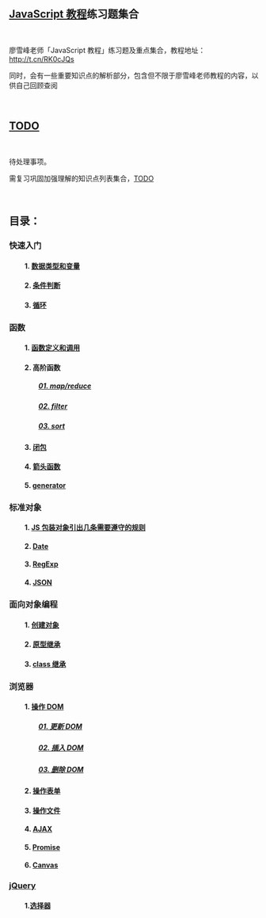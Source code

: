 ## [JavaScript 教程](http://t.cn/RK0cJQs)练习题集合

<br>

廖雪峰老师「JavaScript 教程」练习题及重点集合，教程地址：http://t.cn/RK0cJQs

同时，会有一些重要知识点的解析部分，包含但不限于廖雪峰老师教程的内容，以供自己回顾查阅

<br>

## [TODO](https://github.com/china-kook/Liao_JS_practice-set/blob/master/TODO.md)
<br>

待处理事项。

需复习巩固加强理解的知识点列表集合，[TODO](https://github.com/china-kook/Liao_JS_practice-set/blob/master/TODO.md)

<br>

## 目录：

### 快速入门

#### &emsp;&emsp; 1. [数据类型和变量](https://github.com/china-kook/Liao_JS_practice-set/blob/master/%E5%BF%AB%E9%80%9F%E5%85%A5%E9%97%A8/%E6%95%B0%E6%8D%AE%E7%B1%BB%E5%9E%8B%E5%92%8C%E5%8F%98%E9%87%8F.md)

#### &emsp;&emsp; 2. [条件判断](https://github.com/china-kook/Liao_JS_practice-set/blob/master/%E5%BF%AB%E9%80%9F%E5%85%A5%E9%97%A8/%E6%9D%A1%E4%BB%B6%E5%88%A4%E6%96%AD.md)

#### &emsp;&emsp; 3. [循环](https://github.com/china-kook/Liao_JS_practice-set/blob/master/%E5%BF%AB%E9%80%9F%E5%85%A5%E9%97%A8/%E5%BE%AA%E7%8E%AF.md)

### 函数

#### &emsp;&emsp; 1. [函数定义和调用](https://github.com/china-kook/Liao_JS_practice-set/blob/master/%E5%87%BD%E6%95%B0/%E5%87%BD%E6%95%B0%E5%AE%9A%E4%B9%89%E5%92%8C%E8%B0%83%E7%94%A8.md)

#### &emsp;&emsp; 2. 高阶函数 
##### &emsp;&emsp;&emsp;&emsp; [01. map/reduce](https://github.com/china-kook/Liao_JS_practice-set/blob/master/%E5%87%BD%E6%95%B0/%E9%AB%98%E9%98%B6%E5%87%BD%E6%95%B0/map%E3%80%81reduce.md)
##### &emsp;&emsp;&emsp;&emsp; [02. filter](https://github.com/china-kook/Liao_JS_practice-set/blob/master/%E5%87%BD%E6%95%B0/%E9%AB%98%E9%98%B6%E5%87%BD%E6%95%B0/filter.md)
##### &emsp;&emsp;&emsp;&emsp; [03. sort](https://github.com/china-kook/Liao_JS_practice-set/blob/master/%E5%87%BD%E6%95%B0/%E9%AB%98%E9%98%B6%E5%87%BD%E6%95%B0/sort.md)

#### &emsp;&emsp; 3. [闭包](https://github.com/china-kook/Liao_JS_practice-set/blob/master/%E5%87%BD%E6%95%B0/%E9%97%AD%E5%8C%85.md)

#### &emsp;&emsp; 4. [箭头函数](https://github.com/china-kook/Liao_JS_practice-set/blob/master/%E5%87%BD%E6%95%B0/%E7%AE%AD%E5%A4%B4%E5%87%BD%E6%95%B0.md)

#### &emsp;&emsp; 5. [generator](https://github.com/china-kook/Liao_JS_practice-set/blob/master/%E5%87%BD%E6%95%B0/generator(%E7%94%9F%E6%88%90%E5%99%A8).md)

### 标准对象

#### &emsp;&emsp; 1. [JS 包装对象引出几条需要遵守的规则](https://github.com/china-kook/Liao_JS_practice-set/blob/master/%E6%A0%87%E5%87%86%E5%AF%B9%E8%B1%A1/JS%20%E5%8C%85%E8%A3%85%E5%AF%B9%E8%B1%A1%E5%BC%95%E5%87%BA%E5%87%A0%E6%9D%A1%E9%9C%80%E8%A6%81%E9%81%B5%E5%AE%88%E7%9A%84%E8%A7%84%E5%88%99.md)

#### &emsp;&emsp; 2. [Date](https://github.com/china-kook/Liao_JS_practice-set/blob/master/%E6%A0%87%E5%87%86%E5%AF%B9%E8%B1%A1/Date.md)

#### &emsp;&emsp; 3. [RegExp](https://github.com/china-kook/Liao_JS_practice-set/blob/master/%E6%A0%87%E5%87%86%E5%AF%B9%E8%B1%A1/RegExp.md)

#### &emsp;&emsp; 4. [JSON](https://github.com/china-kook/Liao_JS_practice-set/blob/master/%E6%A0%87%E5%87%86%E5%AF%B9%E8%B1%A1/JSON.md)

### 面向对象编程

#### &emsp;&emsp; 1. [创建对象](https://github.com/china-kook/Liao_JS_practice-set/blob/master/%E9%9D%A2%E5%90%91%E5%AF%B9%E8%B1%A1%E7%BC%96%E7%A8%8B/%E5%88%9B%E5%BB%BA%E5%AF%B9%E8%B1%A1.md)

#### &emsp;&emsp; 2. [原型继承](https://github.com/china-kook/Liao_JS_practice-set/blob/master/%E9%9D%A2%E5%90%91%E5%AF%B9%E8%B1%A1%E7%BC%96%E7%A8%8B/%E5%8E%9F%E5%9E%8B%E7%BB%A7%E6%89%BF.md)

#### &emsp;&emsp; 3. [class 继承](https://github.com/china-kook/Liao_JS_practice-set/blob/master/%E9%9D%A2%E5%90%91%E5%AF%B9%E8%B1%A1%E7%BC%96%E7%A8%8B/class%20%E7%BB%A7%E6%89%BF.md)


### 浏览器

#### &emsp;&emsp; 1. [操作 DOM](https://github.com/china-kook/Liao_JS_practice-set/blob/master/%E6%B5%8F%E8%A7%88%E5%99%A8/%E6%93%8D%E4%BD%9C%20DOM/%E6%93%8D%E4%BD%9C%20DOM%20%E7%BB%83%E4%B9%A0%E9%A2%98.md)
##### &emsp;&emsp;&emsp;&emsp; [01. 更新 DOM](https://github.com/china-kook/Liao_JS_practice-set/blob/master/%E6%B5%8F%E8%A7%88%E5%99%A8/%E6%93%8D%E4%BD%9C%20DOM/%E6%9B%B4%E6%96%B0%20DOM.md)
##### &emsp;&emsp;&emsp;&emsp; [02. 插入 DOM](https://github.com/china-kook/Liao_JS_practice-set/blob/master/%E6%B5%8F%E8%A7%88%E5%99%A8/%E6%93%8D%E4%BD%9C%20DOM/%E6%8F%92%E5%85%A5%20DOM.md)
##### &emsp;&emsp;&emsp;&emsp; [03. 删除 DOM](https://github.com/china-kook/Liao_JS_practice-set/blob/master/%E6%B5%8F%E8%A7%88%E5%99%A8/%E6%93%8D%E4%BD%9C%20DOM/%E5%88%A0%E9%99%A4%20DOM.md)

#### &emsp;&emsp; 2. [操作表单](https://github.com/china-kook/Liao_JS_practice-set/blob/master/%E6%B5%8F%E8%A7%88%E5%99%A8/%E6%93%8D%E4%BD%9C%E8%A1%A8%E5%8D%95.md)

#### &emsp;&emsp; 3. [操作文件](https://github.com/china-kook/Liao_JS_practice-set/blob/master/%E6%B5%8F%E8%A7%88%E5%99%A8/%E6%93%8D%E4%BD%9C%E6%96%87%E4%BB%B6.md)

#### &emsp;&emsp; 4. [AJAX](https://github.com/china-kook/Liao_JS_practice-set/blob/master/%E6%B5%8F%E8%A7%88%E5%99%A8/AJAX.md)

#### &emsp;&emsp; 5. [Promise](https://github.com/china-kook/Liao_JS_practice-set/blob/master/%E6%B5%8F%E8%A7%88%E5%99%A8/Promise.md)

#### &emsp;&emsp; 6. [Canvas](https://github.com/china-kook/Liao_JS_practice-set/blob/master/%E6%B5%8F%E8%A7%88%E5%99%A8/Canvas.md)

### [jQuery](https://github.com/china-kook/Liao_JS_practice-set/blob/master/jQuery/jQuery.md)

#### &emsp;&emsp; 1.[选择器](https://github.com/china-kook/Liao_JS_practice-set/blob/master/jQuery/%E9%80%89%E6%8B%A9%E5%99%A8/%E9%80%89%E6%8B%A9%E5%99%A8.md)